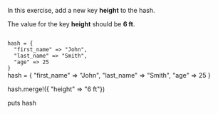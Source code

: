 In this exercise,
add a new key
**height** to the hash.

The value for the key
**height** should be
**6 ft**.

<codeblock language="ruby" type="exercise" testMode="fixedInput">
<code>
hash = {
  "first_name" => "John",
  "last_name" => "Smith",
  "age" => 25
}
</code>

<solution>
hash = {
  "first_name" => "John",
  "last_name" => "Smith",
  "age" => 25
}

hash.merge!({ "height" => "6 ft"})

puts hash
</solution>
</codeblock>